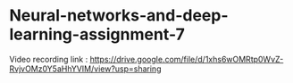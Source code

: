 # Neural-networks-and-deep-learning-assignment-7

Video recording link : https://drive.google.com/file/d/1xhs6wOMRtp0WvZ-RvjvOMz0Y5aHhYVIM/view?usp=sharing
